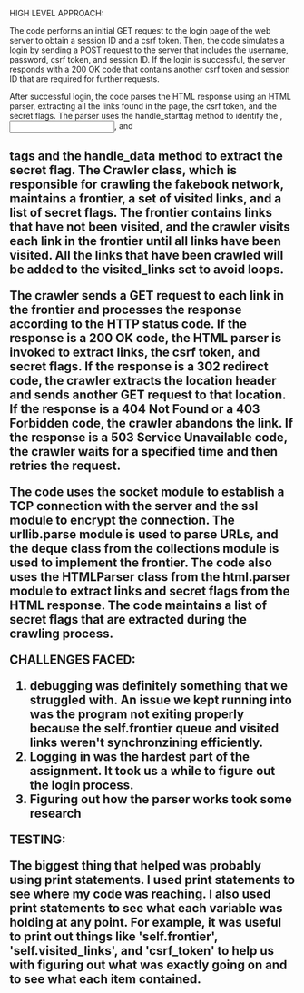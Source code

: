 HIGH LEVEL APPROACH:

The code performs an initial GET request to the login page of the web server to obtain a session ID and a csrf token. Then, the code simulates a login by sending a POST request to the server that includes the username, password, csrf token, and session ID. If the login is successful, the server responds with a 200 OK code that contains another csrf token and session ID that are required for further requests.

After successful login, the code parses the HTML response using an HTML parser, extracting all the links found in the page, the csrf token, and the secret flags. The parser uses the handle_starttag method to identify the <a>, <input>, and <h2> tags and the handle_data method to extract the secret flag. The Crawler class, which is responsible for crawling the fakebook network, maintains a frontier, a set of visited links, and a list of secret flags. The frontier contains links that have not been visited, and the crawler visits each link in the frontier until all links have been visited. All the links that have been crawled will be added to the visited_links set to avoid loops.

The crawler sends a GET request to each link in the frontier and processes the response according to the HTTP status code. If the response is a 200 OK code, the HTML parser is invoked to extract links, the csrf token, and secret flags. If the response is a 302 redirect code, the crawler extracts the location header and sends another GET request to that location. If the response is a 404 Not Found or a 403 Forbidden code, the crawler abandons the link. If the response is a 503 Service Unavailable code, the crawler waits for a specified time and then retries the request.

The code uses the socket module to establish a TCP connection with the server and the ssl module to encrypt the connection. The urllib.parse module is used to parse URLs, and the deque class from the collections module is used to implement the frontier. The code also uses the HTMLParser class from the html.parser module to extract links and secret flags from the HTML response. The code maintains a list of secret flags that are extracted during the crawling process.



CHALLENGES FACED:

1. debugging was definitely something that we struggled with. An issue we kept running into was the program not exiting properly because the self.frontier queue and visited links weren't synchronzining efficiently.
2. Logging in was the hardest part of the assignment. It took us a while to figure out the login process.
3. Figuring out how the parser works took some research




TESTING:

The biggest thing that helped was probably using print statements. I used print statements to see where my code was reaching. I also used print statements to see what each variable was holding at any point. For example, it was useful to print out things like 'self.frontier', 'self.visited_links', and 'csrf_token' to help us with figuring out what was exactly going on and to see what each item contained.
